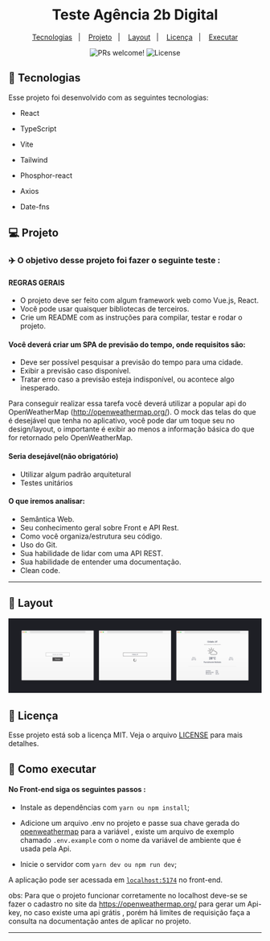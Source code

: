<h1 align="center">
  Teste Agência 2b Digital
</h1>

<p align="center">
  <a href="#-tecnologias">Tecnologias</a>&nbsp;&nbsp;&nbsp;|&nbsp;&nbsp;&nbsp;
  <a href="#-projeto">Projeto</a>&nbsp;&nbsp;&nbsp;|&nbsp;&nbsp;&nbsp;
  <a href="#-layout">Layout</a>&nbsp;&nbsp;&nbsp;|&nbsp;&nbsp;&nbsp;
  <a href="#memo-licença">Licença</a>&nbsp;&nbsp;&nbsp;|&nbsp;&nbsp;&nbsp;
  <a href="#memo-licença">Executar</a>
</p>

<p align="center">
 <img src="https://img.shields.io/static/v1?label=PRs&message=welcome&color=49AA26&labelColor=000000" alt="PRs welcome!" />
  <img alt="License" src="https://img.shields.io/static/v1?label=license&message=MIT&color=49AA26&labelColor=000000">
</p>

## 🚀 Tecnologias

Esse projeto foi desenvolvido com as seguintes tecnologias:

- React
  
- TypeScript
  
- Vite

- Tailwind
  
- Phosphor-react

- Axios

- Date-fns

## 💻 Projeto

### ✈️ O objetivo desse projeto foi fazer o seguinte teste : 

#### REGRAS GERAIS
- O projeto deve ser feito com algum framework web como Vue.js, React.
- Você pode usar quaisquer bibliotecas de terceiros.
- Crie um README com as instruções para compilar, testar e rodar o projeto.

#### Você deverá criar um SPA de previsão do tempo, onde requisitos são:
- Deve ser possível pesquisar a previsão do tempo para uma cidade.
- Exibir a previsão caso disponível.
- Tratar erro caso a previsão esteja indisponível, ou acontece algo inesperado.

Para conseguir realizar essa tarefa você deverá utilizar a popular api do OpenWeatherMap (http://openweathermap.org/). O mock das telas do que é desejável que tenha no aplicativo, você pode dar um toque seu no design/layout, o importante é exibir ao menos a informação básica do que for retornado pelo OpenWeatherMap.




#### Seria desejável(não obrigatório)
- Utilizar algum padrão arquitetural
- Testes unitários


#### O que iremos analisar:
- Semântica Web.
- Seu conhecimento geral sobre Front e API Rest.
- Como você organiza/estrutura seu código.
- Uso do Git.
- Sua habilidade de lidar com uma API REST.
- Sua habilidade de entender uma documentação.
- Clean code.

-----

## 🔖 Layout

![home](assets/front-end-home.png)

## 📝 Licença

Esse projeto está sob a licença MIT. Veja o arquivo [LICENSE](LICENSE.md) para mais detalhes.

##  📜 Como executar

#### No Front-end siga os seguintes passos :

- Instale as dependências com `yarn ou npm install`;

- Adicione um arquivo .env no projeto e passe sua chave gerada do [openweathermap](https://openweathermap.org/) para a variável , existe um arquivo de exemplo chamado `.env.example` com o nome da variável de ambiente que é usada pela Api.

- Inicie o servidor com `yarn dev ou npm run dev`;

A aplicação pode ser acessada em [`localhost:5174`](http://localhost:5174/) no front-end.

obs: Para que o projeto funcionar corretamente no localhost deve-se se fazer o cadastro no site da https://openweathermap.org/ para gerar um Api-key, no caso existe uma api grátis , porém há limites de requisição faça a consulta na documentação antes de aplicar no projeto.

-------